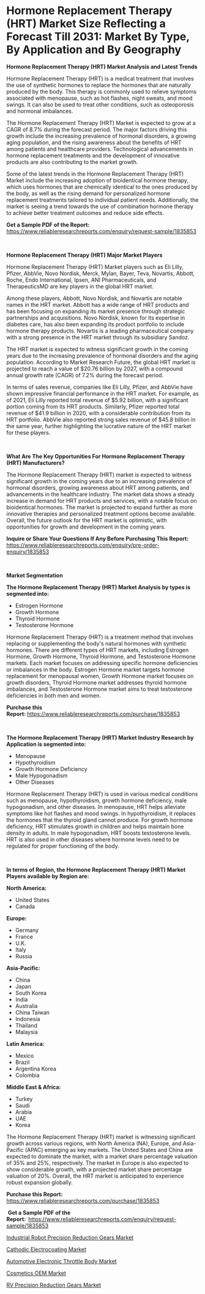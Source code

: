 <p><h1>Hormone Replacement Therapy (HRT) Market Size Reflecting a Forecast Till 2031: Market By Type, By Application and By Geography</h1></p><p><strong>Hormone Replacement Therapy (HRT) Market Analysis and Latest Trends</strong></p>
<p><p>Hormone Replacement Therapy (HRT) is a medical treatment that involves the use of synthetic hormones to replace the hormones that are naturally produced by the body. This therapy is commonly used to relieve symptoms associated with menopause, such as hot flashes, night sweats, and mood swings. It can also be used to treat other conditions, such as osteoporosis and hormonal imbalances.</p><p>The Hormone Replacement Therapy (HRT) Market is expected to grow at a CAGR of 8.7% during the forecast period. The major factors driving this growth include the increasing prevalence of hormonal disorders, a growing aging population, and the rising awareness about the benefits of HRT among patients and healthcare providers. Technological advancements in hormone replacement treatments and the development of innovative products are also contributing to the market growth.</p><p>Some of the latest trends in the Hormone Replacement Therapy (HRT) Market include the increasing adoption of bioidentical hormone therapy, which uses hormones that are chemically identical to the ones produced by the body, as well as the rising demand for personalized hormone replacement treatments tailored to individual patient needs. Additionally, the market is seeing a trend towards the use of combination hormone therapy to achieve better treatment outcomes and reduce side effects.</p></p>
<p><strong>Get a Sample PDF of the Report:&nbsp;</strong> <a href="https://www.reliableresearchreports.com/enquiry/request-sample/1835853">https://www.reliableresearchreports.com/enquiry/request-sample/1835853</a></p>
<p>&nbsp;</p>
<p><strong>Hormone Replacement Therapy (HRT) Major Market Players</strong></p>
<p><p>Hormone Replacement Therapy (HRT) Market players such as Eli Lilly, Pfizer, AbbVie, Novo Nordisk, Merck, Mylan, Bayer, Teva, Novartis, Abbott, Roche, Endo International, Ipsen, ANI Pharmaceuticals, and TherapeuticsMD are key players in the global HRT market.</p><p>Among these players, Abbott, Novo Nordisk, and Novartis are notable names in the HRT market. Abbott has a wide range of HRT products and has been focusing on expanding its market presence through strategic partnerships and acquisitions. Novo Nordisk, known for its expertise in diabetes care, has also been expanding its product portfolio to include hormone therapy products. Novartis is a leading pharmaceutical company with a strong presence in the HRT market through its subsidiary Sandoz.</p><p>The HRT market is expected to witness significant growth in the coming years due to the increasing prevalence of hormonal disorders and the aging population. According to Market Research Future, the global HRT market is projected to reach a value of $20.76 billion by 2027, with a compound annual growth rate (CAGR) of 7.2% during the forecast period.</p><p>In terms of sales revenue, companies like Eli Lilly, Pfizer, and AbbVie have shown impressive financial performance in the HRT market. For example, as of 2021, Eli Lilly reported total revenue of $5.92 billion, with a significant portion coming from its HRT products. Similarly, Pfizer reported total revenue of $41.9 billion in 2020, with a considerable contribution from its HRT portfolio. AbbVie also reported strong sales revenue of $45.8 billion in the same year, further highlighting the lucrative nature of the HRT market for these players.</p></p>
<p>&nbsp;</p>
<p><strong>What Are The Key Opportunities For Hormone Replacement Therapy (HRT) Manufacturers?</strong></p>
<p><p>The Hormone Replacement Therapy (HRT) market is expected to witness significant growth in the coming years due to an increasing prevalence of hormonal disorders, growing awareness about HRT among patients, and advancements in the healthcare industry. The market data shows a steady increase in demand for HRT products and services, with a notable focus on bioidentical hormones. The market is projected to expand further as more innovative therapies and personalized treatment options become available. Overall, the future outlook for the HRT market is optimistic, with opportunities for growth and development in the coming years.</p></p>
<p><strong>Inquire or Share Your Questions If Any Before Purchasing This Report:</strong> <a href="https://www.reliableresearchreports.com/enquiry/pre-order-enquiry/1835853">https://www.reliableresearchreports.com/enquiry/pre-order-enquiry/1835853</a></p>
<p>&nbsp;</p>
<p><strong>Market Segmentation</strong></p>
<p><strong>The Hormone Replacement Therapy (HRT) Market Analysis by types is segmented into:</strong></p>
<p><ul><li>Estrogen Hormone</li><li>Growth Hormone</li><li>Thyroid Hormone</li><li>Testosterone Hormone</li></ul></p>
<p><p>Hormone Replacement Therapy (HRT) is a treatment method that involves replacing or supplementing the body's natural hormones with synthetic hormones. There are different types of HRT markets, including Estrogen Hormone, Growth Hormone, Thyroid Hormone, and Testosterone Hormone markets. Each market focuses on addressing specific hormone deficiencies or imbalances in the body. Estrogen Hormone market targets hormone replacement for menopausal women, Growth Hormone market focuses on growth disorders, Thyroid Hormone market addresses thyroid hormone imbalances, and Testosterone Hormone market aims to treat testosterone deficiencies in both men and women.</p></p>
<p><strong>Purchase this Report:&nbsp;</strong><a href="https://www.reliableresearchreports.com/purchase/1835853">https://www.reliableresearchreports.com/purchase/1835853</a></p>
<p>&nbsp;</p>
<p><strong>The Hormone Replacement Therapy (HRT) Market Industry Research by Application is segmented into:</strong></p>
<p><ul><li>Menopause</li><li>Hypothyroidism</li><li>Growth Hormone Deficiency</li><li>Male Hypogonadism</li><li>Other Diseases</li></ul></p>
<p><p>Hormone Replacement Therapy (HRT) is used in various medical conditions such as menopause, hypothyroidism, growth hormone deficiency, male hypogonadism, and other diseases. In menopause, HRT helps alleviate symptoms like hot flashes and mood swings. In hypothyroidism, it replaces the hormones that the thyroid gland cannot produce. For growth hormone deficiency, HRT stimulates growth in children and helps maintain bone density in adults. In male hypogonadism, HRT boosts testosterone levels. HRT is also used in other diseases where hormone levels need to be regulated for proper functioning of the body.</p></p>
<p>&nbsp;</p>
<p><strong>In terms of Region, the Hormone Replacement Therapy (HRT) Market Players available by Region are:</strong></p>
<p>
    <p> <strong> North America: </strong>
        <ul>
            <li>United States</li>
            <li>Canada</li>
        </ul>
        </p> 
    <p> <strong> Europe: </strong>
        <ul>
            <li>Germany</li>
            <li>France</li>
            <li>U.K.</li>
            <li>Italy</li>
            <li>Russia</li>
        </ul>
        </p> 
    <p> <strong> Asia-Pacific: </strong>
        <ul>
            <li>China</li>
            <li>Japan</li>
            <li>South Korea</li>
            <li>India</li>
            <li>Australia</li>
            <li>China Taiwan</li>
            <li>Indonesia</li>
            <li>Thailand</li>
            <li>Malaysia</li>
        </ul>
        </p> 
    <p> <strong> Latin America: </strong>
        <ul>
            <li>Mexico</li>
            <li>Brazil</li>
            <li>Argentina Korea</li>
            <li>Colombia</li>
        </ul>
        </p> 
    <p> <strong> Middle East & Africa: </strong>
        <ul>
            <li>Turkey</li>
            <li>Saudi</li>
            <li>Arabia</li>
            <li>UAE</li>
            <li>Korea</li>
        </ul>
    </p>
    </p>
<p><p>The Hormone Replacement Therapy (HRT) market is witnessing significant growth across various regions, with North America (NA), Europe, and Asia-Pacific (APAC) emerging as key markets. The United States and China are expected to dominate the market, with a market share percentage valuation of 35% and 25%, respectively. The market in Europe is also expected to show considerable growth, with a projected market share percentage valuation of 20%. Overall, the HRT market is anticipated to experience robust expansion globally.</p></p>
<p><strong>Purchase this Report: </strong><a href="https://www.reliableresearchreports.com/purchase/1835853">https://www.reliableresearchreports.com/purchase/1835853</a></p>
<p>&nbsp;<strong>Get a Sample PDF of the Report:&nbsp;&nbsp;</strong><a href="https://www.reliableresearchreports.com/enquiry/request-sample/1835853">https://www.reliableresearchreports.com/enquiry/request-sample/1835853</a></p>
<p><strong></strong></p>
<p><p><a href="https://github.com/biheemgalvinlouises6hokrh3h/Market-Research-Report-List-1/blob/main/industrial-robot-precision-reduction-gears-market.md">Industrial Robot Precision Reduction Gears Market</a></p><p><a href="https://medium.com/@adrainbayer7987/cathodic-electrocoating-market-trends-and-market-analysis-forecasted-for-period-2024-2031-ba39cd527c54">Cathodic Electrocoating Market</a></p><p><a href="https://issuu.com/reportprime-2/docs/automotive-electronic-throttle-body-market-size-20">Automotive Electronic Throttle Body Market</a></p><p><a href="https://medium.com/@adrainbayer7987/cosmetics-oem-market-exploring-market-share-market-trends-and-future-growth-66d98f0bc83e">Cosmetics OEM Market</a></p><p><a href="https://github.com/mabutironaldo/Market-Research-Report-List-3/blob/main/rv-precision-reduction-gears-market.md">RV Precision Reduction Gears Market</a></p></p>